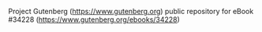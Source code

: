 Project Gutenberg (https://www.gutenberg.org) public repository for eBook #34228 (https://www.gutenberg.org/ebooks/34228)
